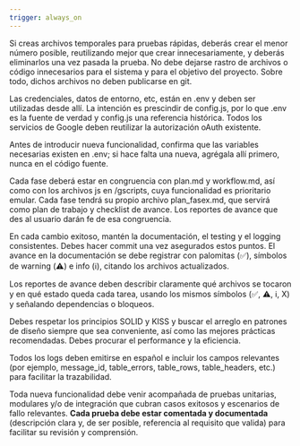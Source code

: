```yaml
---
trigger: always_on
---
```


Si creas archivos temporales para pruebas rápidas, deberás crear el menor número posible, reutilizando mejor que crear innecesariamente, y deberás eliminarlos una vez pasada la prueba. No debe dejarse rastro de archivos o código innecesarios para el sistema y para el objetivo del proyecto. Sobre todo, dichos archivos no deben publicarse en git.

Las credenciales, datos de entorno, etc, están en .env y deben ser utilizadas desde allí. La intención es prescindir de config.js, por lo que .env es la fuente de verdad y config.js una referencia histórica. Todos los servicios de Google deben reutilizar la autorización oAuth existente.

Antes de introducir nueva funcionalidad, confirma que las variables necesarias existen en .env; si hace falta una nueva, agrégala allí primero, nunca en el código fuente.

Cada fase deberá estar en congruencia con plan.md y workflow.md, así como con los archivos js en /gscripts, cuya funcionalidad es prioritario emular. Cada fase tendrá su propio archivo plan_fasex.md, que servirá como plan de trabajo y checklist de avance. Los reportes de avance que des al usuario darán fe de esa congruencia.

En cada cambio exitoso, mantén la documentación, el testing y el logging consistentes. Debes hacer commit una vez asegurados estos puntos. El avance en la documentación se debe registrar con palomitas (✅), símbolos de warning (⚠️) e info (ℹ️), citando los archivos actualizados.

Los reportes de avance deben describir claramente qué archivos se tocaron y en qué estado queda cada tarea, usando los mismos símbolos (✅, ⚠️, ℹ️, X) y señalando dependencias o bloqueos.

Debes respetar los principios SOLID y KISS y buscar el arreglo en patrones de diseño siempre que sea conveniente, así como las mejores prácticas recomendadas. Debes procurar el performance y la eficiencia. 

Todos los logs deben emitirse en español e incluir los campos relevantes (por ejemplo, message_id, table_errors, table_rows, table_headers, etc.) para facilitar la trazabilidad.

Toda nueva funcionalidad debe venir acompañada de pruebas unitarias, modulares y/o de integración que cubran casos exitosos y escenarios de fallo relevantes. **Cada prueba debe estar comentada y documentada** (descripción clara y, de ser posible, referencia al requisito que valida) para facilitar su revisión y comprensión.